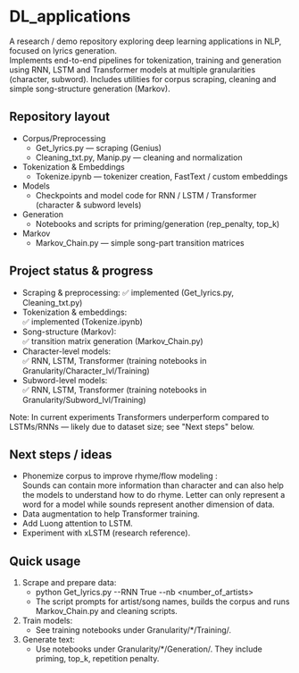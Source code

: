 # DL_applications

A research / demo repository exploring deep learning applications in NLP, focused on lyrics generation.  
Implements end-to-end pipelines for tokenization, training and generation using RNN, LSTM and Transformer models at multiple granularities (character, subword). Includes utilities for corpus scraping, cleaning and simple song-structure generation (Markov).

## Repository layout
- Corpus/Preprocessing
  - Get_lyrics.py — scraping (Genius)
  - Cleaning_txt.py, Manip.py — cleaning and normalization
- Tokenization & Embeddings
  - Tokenize.ipynb — tokenizer creation, FastText / custom embeddings
- Models
  - Checkpoints and model code for RNN / LSTM / Transformer (character & subword levels)
- Generation
  - Notebooks and scripts for priming/generation (rep_penalty, top_k)
- Markov
  - Markov_Chain.py — simple song-part transition matrices

## Project status & progress
- Scraping & preprocessing:
    ✅ implemented (Get_lyrics.py, Cleaning_txt.py)  
- Tokenization & embeddings:   
    ✅ implemented (Tokenize.ipynb)  
- Song-structure (Markov):  
    ✅ transition matrix generation (Markov_Chain.py)  
- Character-level models:  
    ✅ RNN, LSTM, Transformer (training notebooks in Granularity/Character_lvl/Training)  
- Subword-level models:  
    ✅ RNN, LSTM, Transformer (training notebooks in Granularity/Subword_lvl/Training)  

Note: In current experiments Transformers underperform compared to LSTMs/RNNs — likely due to dataset size; see "Next steps" below.

## Next steps / ideas
- Phonemize corpus to improve rhyme/flow modeling :  
    Sounds can contain more information than character and can also help the models to understand how to do rhyme. Letter can only represent a word for a model while sounds represent another dimension of data.
- Data augmentation to help Transformer training.  
- Add Luong attention to LSTM.  
- Experiment with xLSTM (research reference).

## Quick usage
1. Scrape and prepare data:
   - python Get_lyrics.py --RNN True --nb <number_of_artists>
   - The script prompts for artist/song names, builds the corpus and runs Markov_Chain.py and cleaning scripts.
2. Train models:
   - See training notebooks under Granularity/*/Training/.
3. Generate text:
   - Use notebooks under Granularity/*/Generation/. They include priming, top_k, repetition penalty.
